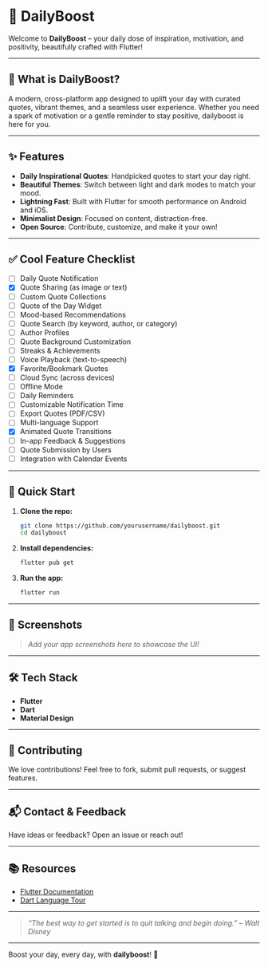 # 🚀 DailyBoost

Welcome to **DailyBoost** – your daily dose of inspiration, motivation, and positivity, beautifully crafted with Flutter!

---

## 🌟 What is DailyBoost?
A modern, cross-platform app designed to uplift your day with curated quotes, vibrant themes, and a seamless user experience. Whether you need a spark of motivation or a gentle reminder to stay positive, dailyboost is here for you.

---

## ✨ Features
- **Daily Inspirational Quotes**: Handpicked quotes to start your day right.
- **Beautiful Themes**: Switch between light and dark modes to match your mood.
- **Lightning Fast**: Built with Flutter for smooth performance on Android and iOS.
- **Minimalist Design**: Focused on content, distraction-free.
- **Open Source**: Contribute, customize, and make it your own!

---

## ✅ Cool Feature Checklist
- [ ] Daily Quote Notification
- [x] Quote Sharing (as image or text)
- [ ] Custom Quote Collections
- [ ] Quote of the Day Widget
- [ ] Mood-based Recommendations
- [ ] Quote Search (by keyword, author, or category)
- [ ] Author Profiles
- [ ] Quote Background Customization
- [ ] Streaks & Achievements
- [ ] Voice Playback (text-to-speech)
- [x] Favorite/Bookmark Quotes
- [ ] Cloud Sync (across devices)
- [ ] Offline Mode
- [ ] Daily Reminders
- [ ] Customizable Notification Time
- [ ] Export Quotes (PDF/CSV)
- [ ] Multi-language Support
- [x] Animated Quote Transitions
- [ ] In-app Feedback & Suggestions
- [ ] Quote Submission by Users
- [ ] Integration with Calendar Events

---

## 🚦 Quick Start
1. **Clone the repo:**
   ```bash
   git clone https://github.com/yourusername/dailyboost.git
   cd dailyboost
   ```
2. **Install dependencies:**
   ```bash
   flutter pub get
   ```
3. **Run the app:**
   ```bash
   flutter run
   ```

---

## 📸 Screenshots
> _Add your app screenshots here to showcase the UI!_

---

## 🛠️ Tech Stack
- **Flutter**
- **Dart**
- **Material Design**

---

## 🤝 Contributing
We love contributions! Feel free to fork, submit pull requests, or suggest features.

---

## 📬 Contact & Feedback
Have ideas or feedback? Open an issue or reach out!

---

## 📚 Resources
- [Flutter Documentation](https://docs.flutter.dev/)
- [Dart Language Tour](https://dart.dev/guides/language/language-tour)

---

> _“The best way to get started is to quit talking and begin doing.” – Walt Disney_

---

Boost your day, every day, with **dailyboost**! 🌈
